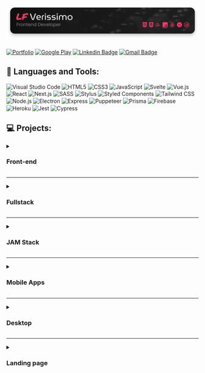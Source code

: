 # [<img alt="Logo LF Verissimo - Front-end Developer" src="./images/banner.png" />](https://lfverissimo.com)

[![Portfolio](https://img.shields.io/badge/-https://lfverissimo.com-2E2D2E?style=for-the-badge&labelColor=FD3A69&label=Portfolio&link=https://lfverissimo.com)](https://lfverissimo.com)
[![Google Play](https://img.shields.io/badge/-LF%20Verissimo-2E2D2E?style=for-the-badge&labelColor=FD3A69&logo=google-play&logoColor=white&link=https://play.google.com/store/apps/developer?id=LF+Verissimo)](https://play.google.com/store/apps/developer?id=LF+Verissimo)
[![Linkedin Badge](https://img.shields.io/badge/-LF%20Verissimo-2E2D2E?style=for-the-badge&labelColor=FD3A69&logo=linkedin&logoColor=white&link=https://www.linkedin.com/in/luiz-fernando-veríssimo-485323164)](https://www.linkedin.com/in/luiz-fernando-veríssimo-485323164)
[![Gmail Badge](https://img.shields.io/badge/-luizfverissimo@gmail.com-2E2D2E?style=for-the-badge&labelColor=FD3A69&logo=gmail&logoColor=white&link=mailto:uizfverissimo@gmail.com)](mailto:luizfverissimo@gmail.com)

## 🔧 Languages and Tools:
<img align="center" alt="Visual Studio Code" src="https://img.shields.io/badge/-VS%20Code-2E2D2E?style=flat&labelColor=FD3A69&logo=visual-studio-code&logoColor=white" /> <img align="center" alt="HTML5" src="https://img.shields.io/badge/-HTML5-2E2D2E?style=flat&labelColor=FD3A69&logo=HTML5&logoColor=white" /> <img align="center" alt="CSS3" src="https://img.shields.io/badge/-CSS3-2E2D2E?style=flat&labelColor=FD3A69&logo=css3&logoColor=white" /> <img align="center" alt="JavaScript" src="https://img.shields.io/badge/-JavaScript-2E2D2E?style=flat&labelColor=FD3A69&logo=javascript&logoColor=white" /> <img align="center" alt="Svelte" src="https://img.shields.io/badge/-Svelte-2E2D2E?style=flat&labelColor=FD3A69&logo=svelte&logoColor=white" /> <img align="center" alt="Vue.js" src="https://img.shields.io/badge/-Vue.js-2E2D2E?style=flat&labelColor=FD3A69&logo=vue.js&logoColor=white" /> <img align="center" alt="React" src="https://img.shields.io/badge/-React-2E2D2E?style=flat&labelColor=FD3A69&logo=react&logoColor=white" /> <img align="center" alt="Next.js" src="https://img.shields.io/badge/-Next.js-2E2D2E?style=flat&labelColor=FD3A69&logo=next.js&logoColor=white" /> <img align="center" alt="SASS" src="https://img.shields.io/badge/-Sass-2E2D2E?style=flat&labelColor=FD3A69&logo=sass&logoColor=white" /> <img align="center" alt="Stylus" src="https://img.shields.io/badge/-Stylus-2E2D2E?style=flat&labelColor=FD3A69&logo=stylus&logoColor=white" /> <img align="center" alt="Styled Components" src="https://img.shields.io/badge/-Styled%20Components-2E2D2E?style=flat&labelColor=FD3A69&logo=styled-components&logoColor=white" /> <img align="center" alt="Tailwind CSS" src="https://img.shields.io/badge/-Tailwind%20CSS-2E2D2E?style=flat&labelColor=FD3A69&logo=tailwind-css&logoColor=white" /> <img align="center" alt="Node.js" src="https://img.shields.io/badge/-Node.js-2E2D2E?style=flat&labelColor=FD3A69&logo=node.js&logoColor=white" /> <img align="center" alt="Electron" src="https://img.shields.io/badge/-Electron-2E2D2E?style=flat&labelColor=FD3A69&logo=electron&logoColor=white" /> <img align="center" alt="Express" src="https://img.shields.io/badge/-Express-2E2D2E?style=flat&labelColor=FD3A69&logo=express&logoColor=white" /> <img align="center" alt="Puppeteer" src="https://img.shields.io/badge/-Puppeteer-2E2D2E?style=flat&labelColor=FD3A69&logo=puppeteer&logoColor=white" /> <img align="center" alt="Prisma" src="https://img.shields.io/badge/-Prisma-2E2D2E?style=flat&labelColor=FD3A69&logo=prisma&logoColor=white" /> <img align="center" alt="Firebase" src="https://img.shields.io/badge/-Firebase-2E2D2E?style=flat&labelColor=FD3A69&logo=firebase&logoColor=white" /> <img align="center" alt="Heroku" src="https://img.shields.io/badge/-Heroku-2E2D2E?style=flat&labelColor=FD3A69&logo=heroku&logoColor=white" /> <img align="center" alt="Jest" src="https://img.shields.io/badge/-Jest-2E2D2E?style=flat&labelColor=FD3A69&logo=jest&logoColor=white" /> <img align="center" alt="Cypress" src="https://img.shields.io/badge/-Cypress-2E2D2E?style=flat&labelColor=FD3A69&logo=cypress&logoColor=white" />

## 💻 Projects:

<details>
  <summary><strong><h3>Front-end</strong></h3></summary>

  [![ReadMe Card](https://github-readme-stats.vercel.app/api/pin/?username=luizfverissimo&repo=bio-link&theme=bear)](https://github.com/luizfverissimo/bio-link)<br/>
  [![ReadMe Card](https://github-readme-stats.vercel.app/api/pin/?username=luizfverissimo&repo=promo-spider-web&theme=bear)](https://github.com/luizfverissimo/promo-spider-web)<br/>
  [![ReadMe Card](https://github-readme-stats.vercel.app/api/pin/?username=luizfverissimo&repo=pokedex-svelte&theme=bear)](https://github.com/luizfverissimo/pokedex-svelte)<br/>
  [![ReadMe Card](https://github-readme-stats.vercel.app/api/pin/?username=luizfverissimo&repo=octo-battle&theme=bear)](https://github.com/luizfverissimo/octo-battle)<br/>
  [![ReadMe Card](https://github-readme-stats.vercel.app/api/pin/?username=luizfverissimo&repo=the-old-book&theme=bear)](https://github.com/luizfverissimo/the-old-book)
</details>

---

<details>
  <summary><strong><h3>Fullstack</h3></strong></summary>

  [![ReadMe Card](https://github-readme-stats.vercel.app/api/pin/?username=luizfverissimo&repo=offer-aggregator&theme=bear)](https://github.com/luizfverissimo/offer-aggregator)<br/>
  [![ReadMe Card](https://github-readme-stats.vercel.app/api/pin/?username=luizfverissimo&repo=url-shortener&theme=bear)](https://github.com/luizfverissimo/url-shortener)<br/>
  [![ReadMe Card](https://github-readme-stats.vercel.app/api/pin/?username=luizfverissimo&repo=ruptiva-code-challenge-top10&theme=bear)](https://github.com/luizfverissimo/ruptiva-code-challenge-top10)
</details>

---

<details>
  <summary><strong><h3>JAM Stack</h3></strong></summary>

  [![ReadMe Card](https://github-readme-stats.vercel.app/api/pin/?username=luizfverissimo&repo=dms-ecommerce&theme=bear)](https://github.com/luizfverissimo/dms-ecommerce)<br/>
  [![ReadMe Card](https://github-readme-stats.vercel.app/api/pin/?username=luizfverissimo&repo=birds-of-brazil-portfolio&theme=bear)](https://github.com/luizfverissimo/birds-of-brazil-portfolio)<br/>
  [![ReadMe Card](https://github-readme-stats.vercel.app/api/pin/?username=luizfverissimo&repo=free-games-aggregator&theme=bear)](https://github.com/luizfverissimo/free-games-aggregator)<br/>
</details>

---

<details>
  <summary><strong><h3>Mobile Apps</h3></strong></summary>

  [![ReadMe Card](https://github-readme-stats.vercel.app/api/pin/?username=luizfverissimo&repo=dice-roller&theme=bear)](https://github.com/luizfverissimo/dice-roller)<br/>
  [![ReadMe Card](https://github-readme-stats.vercel.app/api/pin/?username=luizfverissimo&repo=placar-truco&theme=bear)](https://github.com/luizfverissimo/placar-truco)<br/>
  [![ReadMe Card](https://github-readme-stats.vercel.app/api/pin/?username=luizfverissimo&repo=scotland-yard&theme=bear)](https://github.com/luizfverissimo/scotland-yard)<br/>
  [![ReadMe Card](https://github-readme-stats.vercel.app/api/pin/?username=luizfverissimo&repo=shop-app-rnavigatio5-update&theme=bear)](https://github.com/luizfverissimo/shop-app-rnavigatio5-update)
</details>

---

<details>
  <summary><strong><h3>Desktop</h3></strong></summary>

  [![ReadMe Card](https://github-readme-stats.vercel.app/api/pin/?username=luizfverissimo&repo=whatsapp-message-sender&theme=bear)](https://github.com/luizfverissimo/whatsapp-message-sender)<br/>
  [![ReadMe Card](https://github-readme-stats.vercel.app/api/pin/?username=luizfverissimo&repo=moveit-electron&theme=bear)](https://github.com/luizfverissimo/moveit-electron)<br/>
  [![ReadMe Card](https://github-readme-stats.vercel.app/api/pin/?username=luizfverissimo&repo=react-electron-router-boilerplate&theme=bear)](https://github.com/luizfverissimo/react-electron-router-boilerplate)
</details>

---

<details>
  <summary><strong><h3>Landing page</h3></strong></summary>


[![ReadMe Card](https://github-readme-stats.vercel.app/api/pin/?username=luizfverissimo&repo=nerdcast-rpg-player&theme=bear)](https://github.com/luizfverissimo/nerdcast-rpg-player)<br/>
[![ReadMe Card](https://github-readme-stats.vercel.app/api/pin/?username=luizfverissimo&repo=portfolio-3&theme=bear)](https://github.com/luizfverissimo/portfolio-3)<br/>
[![ReadMe Card](https://github-readme-stats.vercel.app/api/pin/?username=luizfverissimo&repo=portfolio-2&theme=bear)](https://github.com/luizfverissimo/portfolio-2)<br/>
[![ReadMe Card](https://github-readme-stats.vercel.app/api/pin/?username=luizfverissimo&repo=portfolio&theme=bear)](https://github.com/luizfverissimo/portfolio)<br/>
[![ReadMe Card](https://github-readme-stats.vercel.app/api/pin/?username=luizfverissimo&repo=eafup-lp&theme=bear)](https://github.com/luizfverissimo/eafup-lp)

</details>
